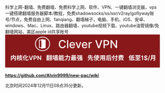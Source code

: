 科学上网-翻墙、免费翻墙、免费科学上网、软件、VPN、一键翻墙浏览器，vps一键搭建翻墙服务器脚本/教程，免费shadowsocks/ss/ssr/v2ray/goflyway账号/节点，免费自由上网、fanqiang、翻墙梯子，电脑、手机、iOS、安卓、windows、Mac、Linux、路由器翻墙、youtube视频下载、youtube油管镜像/免翻墙网站、美区apple id共享账号
[![](https://github.com/vpn-wiki/new-pac/blob/master/vpn-wiki/clever-vpn.png)](https://www.clever-vpn.net)

**https://github.com/Alvin9999/new-pac/wiki**

北京时间2024年12月11日08点35分更新。
